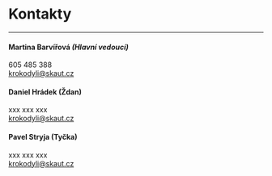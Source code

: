 # Kontakty
---------------------

#### Martina Barvířová  *(Hlavní vedoucí)*
605 485 388  
<krokodyli@skaut.cz>
    
#### Daniel Hrádek (Ždan)
xxx xxx xxx  
<krokodyli@skaut.cz>

#### Pavel Stryja (Tyčka)
xxx xxx xxx  
<krokodyli@skaut.cz>
